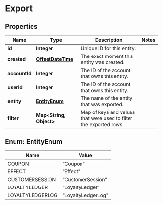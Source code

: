 

# Export

## Properties

Name | Type | Description | Notes
------------ | ------------- | ------------- | -------------
**id** | **Integer** | Unique ID for this entity. | 
**created** | [**OffsetDateTime**](OffsetDateTime.md) | The exact moment this entity was created. | 
**accountId** | **Integer** | The ID of the account that owns this entity. | 
**userId** | **Integer** | The ID of the account that owns this entity. | 
**entity** | [**EntityEnum**](#EntityEnum) | The name of the entity that was exported. | 
**filter** | **Map&lt;String, Object&gt;** | Map of keys and values that were used to filter the exported rows | 



## Enum: EntityEnum

Name | Value
---- | -----
COUPON | &quot;Coupon&quot;
EFFECT | &quot;Effect&quot;
CUSTOMERSESSION | &quot;CustomerSession&quot;
LOYALTYLEDGER | &quot;LoyaltyLedger&quot;
LOYALTYLEDGERLOG | &quot;LoyaltyLedgerLog&quot;



